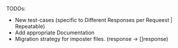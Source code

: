 TODOs:

- New test-cases (specific to Different Responses per Requeest | Repeatable)
- Add appropriate Documentation
- Migration strategy for imposter files. (response -> []response)